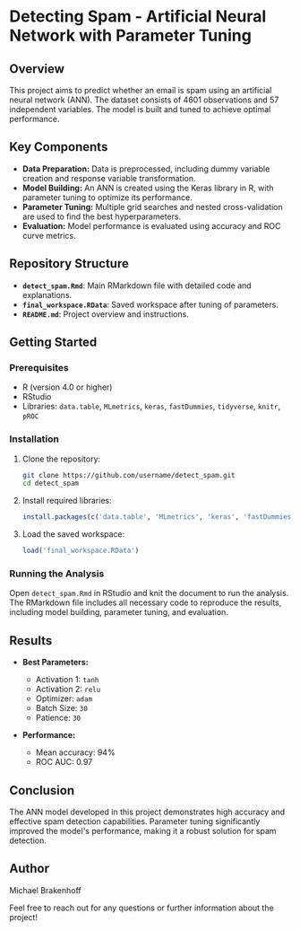 # Detecting Spam - Artificial Neural Network with Parameter Tuning

## Overview

This project aims to predict whether an email is spam using an artificial neural network (ANN). The dataset consists of 4601 observations and 57 independent variables. The model is built and tuned to achieve optimal performance.

## Key Components

- **Data Preparation:** Data is preprocessed, including dummy variable creation and response variable transformation.
- **Model Building:** An ANN is created using the Keras library in R, with parameter tuning to optimize its performance.
- **Parameter Tuning:** Multiple grid searches and nested cross-validation are used to find the best hyperparameters.
- **Evaluation:** Model performance is evaluated using accuracy and ROC curve metrics.

## Repository Structure

- **`detect_spam.Rmd`**: Main RMarkdown file with detailed code and explanations.
- **`final_workspace.RData`**: Saved workspace after tuning of parameters.
- **`README.md`**: Project overview and instructions.

## Getting Started

### Prerequisites

- R (version 4.0 or higher)
- RStudio
- Libraries: `data.table`, `MLmetrics`, `keras`, `fastDummies`, `tidyverse`, `knitr`, `pROC`

### Installation

1. Clone the repository:
   ```sh
   git clone https://github.com/username/detect_spam.git
   cd detect_spam
   ```

2. Install required libraries:
   ```r
   install.packages(c('data.table', 'MLmetrics', 'keras', 'fastDummies', 'tidyverse', 'knitr', 'pROC'))
   ```

3. Load the saved workspace:
   ```r
   load('final_workspace.RData')
   ```

### Running the Analysis

Open `detect_spam.Rmd` in RStudio and knit the document to run the analysis. The RMarkdown file includes all necessary code to reproduce the results, including model building, parameter tuning, and evaluation.

## Results

- **Best Parameters:**
  - Activation 1: `tanh`
  - Activation 2: `relu`
  - Optimizer: `adam`
  - Batch Size: `30`
  - Patience: `30`

- **Performance:**
  - Mean accuracy: 94%
  - ROC AUC: 0.97

## Conclusion

The ANN model developed in this project demonstrates high accuracy and effective spam detection capabilities. Parameter tuning significantly improved the model's performance, making it a robust solution for spam detection.

## Author

Michael Brakenhoff


Feel free to reach out for any questions or further information about the project!
